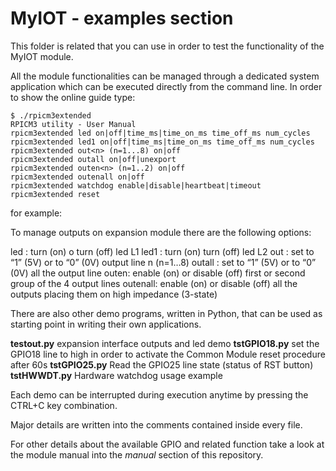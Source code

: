 # MyIOT - examples section

This folder is related that you can use in order to test the functionality of the MyIOT module.

All the module functionalities can be managed through a dedicated system application which can be executed directly from the command line. In order to show the online guide type:

```
$ ./rpicm3extended
RPICM3 utility - User Manual
rpicm3extended led on|off|time_ms|time_on_ms time_off_ms num_cycles
rpicm3extended led1 on|off|time_ms|time_on_ms time_off_ms num_cycles
rpicm3extended out<n> (n=1...8) on|off
rpicm3extended outall on|off|unexport
rpicm3extended outen<n> (n=1..2) on|off
rpicm3extended outenall on|off
rpicm3extended watchdog enable|disable|heartbeat|timeout
rpicm3extended reset
```

for example:

To manage outputs on expansion module there are the following options:

led     : turn (on) o turn (off) led L1
led1    : turn (on) turn (off) led L2
out<n>  : set to “1” (5V) or to “0” (0V) output line n (n=1…8) 
outall  : set to “1” (5V) or to “0” (0V) all the output line
outen<n>: enable (on) or disable (off) first or second group of the 4 output lines
outenall: enable (on) or disable (off) all the outputs placing them on high impedance (3-state)

There are also other demo programs, written in Python, that can be used as starting point in writing their own applications.

**testout.py** expansion interface outputs and led demo
**tstGPIO18.py** set the GPIO18 line to high in order to activate the Common Module reset procedure after 60s
**tstGPIO25.py** Read the GPIO25 line state (status of RST button)
**tstHWWDT.py** Hardware watchdog usage example

Each demo can be interrupted during execution anytime by pressing the CTRL+C key combination.

Major details are written into the comments contained inside every file.

For other details about the available GPIO and related function take a look at the module manual into the *manual* section of this repository.
